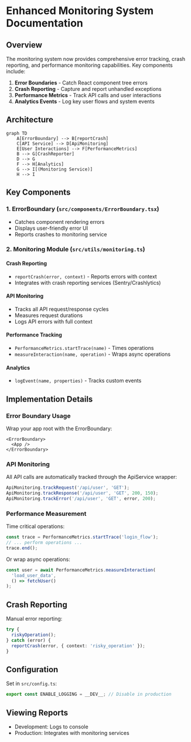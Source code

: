 # Enhanced Monitoring System Documentation

## Overview
The monitoring system now provides comprehensive error tracking, crash reporting, and performance monitoring capabilities. Key components include:

1. **Error Boundaries** - Catch React component tree errors
2. **Crash Reporting** - Capture and report unhandled exceptions
3. **Performance Metrics** - Track API calls and user interactions
4. **Analytics Events** - Log key user flows and system events

## Architecture
```mermaid
graph TD
    A[ErrorBoundary] --> B[reportCrash]
    C[API Service] --> D[ApiMonitoring]
    E[User Interactions] --> F[PerformanceMetrics]
    B --> G[CrashReporter]
    D --> G
    F --> H[Analytics]
    G --> I[(Monitoring Service)]
    H --> I
```

## Key Components

### 1. ErrorBoundary (`src/components/ErrorBoundary.tsx`)
- Catches component rendering errors
- Displays user-friendly error UI
- Reports crashes to monitoring service

### 2. Monitoring Module (`src/utils/monitoring.ts`)
#### Crash Reporting
- `reportCrash(error, context)` - Reports errors with context
- Integrates with crash reporting services (Sentry/Crashlytics)

#### API Monitoring
- Tracks all API request/response cycles
- Measures request durations
- Logs API errors with full context

#### Performance Tracking
- `PerformanceMetrics.startTrace(name)` - Times operations
- `measureInteraction(name, operation)` - Wraps async operations

#### Analytics
- `logEvent(name, properties)` - Tracks custom events

## Implementation Details

### Error Boundary Usage
Wrap your app root with the ErrorBoundary:
```tsx
<ErrorBoundary>
  <App />
</ErrorBoundary>
```

### API Monitoring
All API calls are automatically tracked through the ApiService wrapper:
```ts
ApiMonitoring.trackRequest('/api/user', 'GET');
ApiMonitoring.trackResponse('/api/user', 'GET', 200, 150);
ApiMonitoring.trackError('/api/user', 'GET', error, 200);
```

### Performance Measurement
Time critical operations:
```ts
const trace = PerformanceMetrics.startTrace('login_flow');
// ... perform operations ...
trace.end();
```

Or wrap async operations:
```ts
const user = await PerformanceMetrics.measureInteraction(
  'load_user_data',
  () => fetchUser()
);
```

## Crash Reporting
Manual error reporting:
```ts
try {
  riskyOperation();
} catch (error) {
  reportCrash(error, { context: 'risky_operation' });
}
```

## Configuration
Set in `src/config.ts`:
```ts
export const ENABLE_LOGGING = __DEV__; // Disable in production
```

## Viewing Reports
- Development: Logs to console
- Production: Integrates with monitoring services